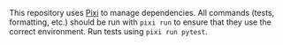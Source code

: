 This repository uses [Pixi](https://prefix.dev/pixi/) to manage dependencies.
All commands (tests, formatting, etc.) should be run with `pixi run` to ensure
that they use the correct environment. Run tests using `pixi run pytest`.
